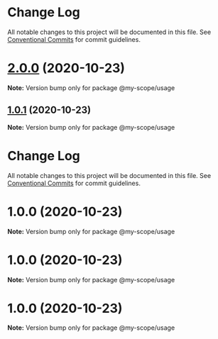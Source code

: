 # Change Log

All notable changes to this project will be documented in this file.
See [Conventional Commits](https://conventionalcommits.org) for commit guidelines.

# [2.0.0](https://github.com/rurich-shiftpixy/lerna/compare/@my-scope/usage@1.0.1...@my-scope/usage@2.0.0) (2020-10-23)

**Note:** Version bump only for package @my-scope/usage





<a name="1.0.1"></a>
## [1.0.1](https://github.com/rurich-shiftpixy/lerna/compare/@my-scope/usage@1.0.0...@my-scope/usage@1.0.1) (2020-10-23)




**Note:** Version bump only for package @my-scope/usage

# Change Log

All notable changes to this project will be documented in this file.
See [Conventional Commits](https://conventionalcommits.org) for commit guidelines.

# 1.0.0 (2020-10-23)

**Note:** Version bump only for package @my-scope/usage





# 1.0.0 (2020-10-23)

**Note:** Version bump only for package @my-scope/usage





# 1.0.0 (2020-10-23)

**Note:** Version bump only for package @my-scope/usage
